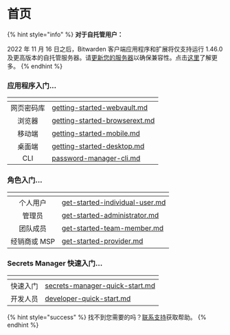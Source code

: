 # 首页

{% hint style="info" %}
**对于自托管用户：**

2022 年 11 月 16 日之后，Bitwarden 客户端应用程序和扩展将仅支持运行 1.46.0 及更高版本的自托管服务器。请[更新您的服务器](self-hosting/update-your-instance.md)以确保兼容性。点击[这里](miscellaneous/november-deprecation-notice.md)了解更多。
{% endhint %}

### 应用程序入门...

<table data-column-title-hidden data-view="cards"><thead><tr><th align="center"></th><th data-hidden data-card-target data-type="content-ref"></th></tr></thead><tbody><tr><td align="center">网页密码库</td><td><a href="getting-started/getting-started-webvault.md">getting-started-webvault.md</a></td></tr><tr><td align="center">浏览器</td><td><a href="getting-started/getting-started-browserext.md">getting-started-browserext.md</a></td></tr><tr><td align="center">移动端</td><td><a href="getting-started/getting-started-mobile.md">getting-started-mobile.md</a></td></tr><tr><td align="center">桌面端</td><td><a href="getting-started/getting-started-desktop.md">getting-started-desktop.md</a></td></tr><tr><td align="center">CLI</td><td><a href="password-manager/developer-tools/password-manager-cli.md">password-manager-cli.md</a></td></tr></tbody></table>

### 角色入门...

<table data-card-size="large" data-view="cards"><thead><tr><th align="center"></th><th data-hidden data-card-target data-type="content-ref"></th></tr></thead><tbody><tr><td align="center">个人用户</td><td><a href="miscellaneous/get-started-individual-user.md">get-started-individual-user.md</a></td></tr><tr><td align="center">管理员</td><td><a href="miscellaneous/get-started-administrator.md">get-started-administrator.md</a></td></tr><tr><td align="center">团队成员</td><td><a href="miscellaneous/get-started-team-member.md">get-started-team-member.md</a></td></tr><tr><td align="center">经销商或 MSP</td><td><a href="miscellaneous/get-started-provider.md">get-started-provider.md</a></td></tr></tbody></table>

### Secrets Manager 快速入门... <a href="#secrets-manager-quickstart" id="secrets-manager-quickstart"></a>

<table data-card-size="large" data-view="cards"><thead><tr><th align="center"></th><th data-hidden data-card-target data-type="content-ref"></th></tr></thead><tbody><tr><td align="center">快速入门</td><td><a href="secrets-manager/get-started/secrets-manager-quick-start.md">secrets-manager-quick-start.md</a></td></tr><tr><td align="center">开发人员</td><td><a href="secrets-manager/get-started/developer-quick-start.md">developer-quick-start.md</a></td></tr></tbody></table>

{% hint style="success" %}
找不到您需要的吗？[联系支持](https://bitwarden.com/contact/)获取帮助。
{% endhint %}
